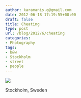 ```yaml
---
author: karamanis.g@gmail.com
date: 2012-06-18 17:19:55+00:00
draft: false
title: Cheating
type: post
url: /blog/2012/6/cheating
categories:
- Photography
tags:
- b&w
- Stockholm
- street
- people
---
```


![](/images/2012-06-18-20126cheating/20120531-GKAR6252.jpg)

  



Stockholm, Sweden
